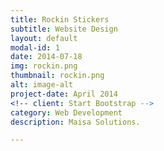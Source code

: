 ```yaml
---
title: Rockin Stickers
subtitle: Website Design
layout: default
modal-id: 1
date: 2014-07-18
img: rockin.png  
thumbnail: rockin.png  
alt: image-alt
project-date: April 2014
<!-- client: Start Bootstrap -->
category: Web Development
description: Maisa Solutions.

---
```

